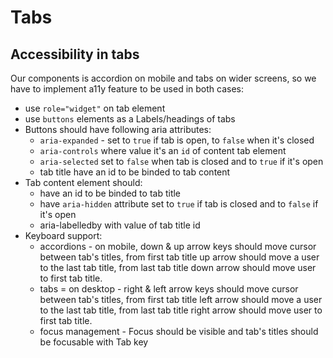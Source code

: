 # Tabs

## Accessibility in tabs
Our components is accordion on mobile and tabs on wider screens, so we have to implement a11y feature to be used in both cases:
* use `role="widget"` on tab element
* use `buttons` elements as a Labels/headings of tabs
* Buttons should have following aria attributes:
    * `aria-expanded` - set to `true` if tab is open, to `false` when it's closed
    * `aria-controls` where value it's an `id` of content tab element
    * `aria-selected` set to `false` when tab is closed and to `true` if it's open
    * tab title have an id to be binded to tab content
* Tab content element should:
    * have an id to be binded to tab title
    * have `aria-hidden` attribute set to `true` if tab is closed and to `false` if it's open
    * aria-labelledby with value of tab title id
* Keyboard support:
    * accordions - on mobile, down & up arrow keys should move cursor between tab's titles, from first tab title up arrow should move a user to the last tab title, from last tab title down arrow should move user to first tab title.
    * tabs = on desktop - right & left arrow keys should move cursor between tab's titles, from first tab title left arrow should move a user to the last tab title, from last tab title right arrow should move user to first tab title.
    * focus management - Focus should be visible and tab's titles should be focusable with Tab key
